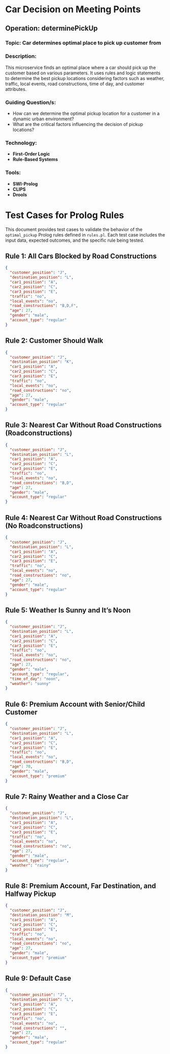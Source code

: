 # Car Decision on Meeting Points

## Operation: determinePickUp

### Topic: Car determines optimal place to pick up customer from

### Description:

This microservice finds an optimal place where a car should pick up the customer based on various parameters. It uses rules and logic statements to determine the best pickup locations considering factors such as weather, traffic, local events, road constructions, time of day, and customer attributes.

### Guiding Question/s:
- How can we determine the optimal pickup location for a customer in a dynamic urban environment?
- What are the critical factors influencing the decision of pickup locations?

### Technology:
- **First-Order Logic**
- **Rule-Based Systems**

### Tools:
- **SWI-Prolog**
- **CLIPS**
- **Drools**

# Test Cases for Prolog Rules

This document provides test cases to validate the behavior of the `optimal_pickup` Prolog rules defined in `rules.pl`. Each test case includes the input data, expected outcomes, and the specific rule being tested.

## Rule 1: All Cars Blocked by Road Constructions

```json
{
  "customer_position": "J",
  "destination_position": "L",
  "car1_position": "A",
  "car2_position": "C",
  "car3_position": "E",
  "traffic": "no",
  "local_events": "no",
  "road_constructions": "B,D,F",
  "age": 27,
  "gender": "male",
  "account_type": "regular"
}
```

## Rule 2: Customer Should Walk

```json
{
  "customer_position": "J",
  "destination_position": "K",
  "car1_position": "A",
  "car2_position": "C",
  "car3_position": "E",
  "traffic": "no",
  "local_events": "no",
  "road_constructions": "no",
  "age": 27,
  "gender": "male",
  "account_type": "regular"
}
```

## Rule 3: Nearest Car Without Road Constructions (Roadconstructions)

```json
{
  "customer_position": "J",
  "destination_position": "L",
  "car1_position": "A",
  "car2_position": "C",
  "car3_position": "E",
  "traffic": "no",
  "local_events": "no",
  "road_constructions": "B,D",
  "age": 27,
  "gender": "male",
  "account_type": "regular"
}
```

## Rule 4: Nearest Car Without Road Constructions (No Roadconstructions)

```json
{
  "customer_position": "J",
  "destination_position": "L",
  "car1_position": "A",
  "car2_position": "C",
  "car3_position": "E",
  "traffic": "no",
  "local_events": "no",
  "road_constructions": "no",
  "age": 27,
  "gender": "male",
  "account_type": "regular"
}
```

## Rule 5: Weather Is Sunny and It’s Noon

```json
{
  "customer_position": "J",
  "destination_position": "L",
  "car1_position": "A",
  "car2_position": "C",
  "car3_position": "E",
  "traffic": "no",
  "local_events": "no",
  "road_constructions": "no",
  "age": 27,
  "gender": "male",
  "account_type": "regular",
  "time_of_day": "noon",
  "weather": "sunny"
}
```

## Rule 6: Premium Account with Senior/Child Customer

```json
{
  "customer_position": "J",
  "destination_position": "L",
  "car1_position": "A",
  "car2_position": "C",
  "car3_position": "E",
  "traffic": "no",
  "local_events": "no",
  "road_constructions": "B,D",
  "age": 70,
  "gender": "male",
  "account_type": "premium"
}
```

## Rule 7: Rainy Weather and a Close Car

```json
{
  "customer_position": "J",
  "destination_position": "L",
  "car1_position": "A",
  "car2_position": "C",
  "car3_position": "E",
  "traffic": "no",
  "local_events": "no",
  "road_constructions": "no",
  "age": 27,
  "gender": "male",
  "account_type": "regular",
  "weather": "rainy"
}
```

## Rule 8: Premium Account, Far Destination, and Halfway Pickup

```json
{
  "customer_position": "J",
  "destination_position": "M",
  "car1_position": "A",
  "car2_position": "C",
  "car3_position": "E",
  "traffic": "no",
  "local_events": "no",
  "road_constructions": "no",
  "age": 27,
  "gender": "male",
  "account_type": "premium"
}
```

## Rule 9: Default Case

```json
{
  "customer_position": "J",
  "destination_position": "L",
  "car1_position": "A",
  "car2_position": "C",
  "car3_position": "E",
  "traffic": "no",
  "local_events": "no",
  "road_constructions": "",
  "age": 27,
  "gender": "male",
  "account_type": "regular"
}
```